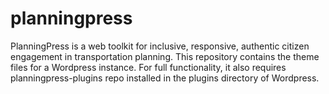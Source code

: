 planningpress
=============

PlanningPress is a web toolkit for inclusive, responsive, authentic citizen engagement in transportation planning.  This repository contains the theme files for a Wordpress instance.  For full functionality, it also requires planningpress-plugins repo installed in the plugins directory of Wordpress.